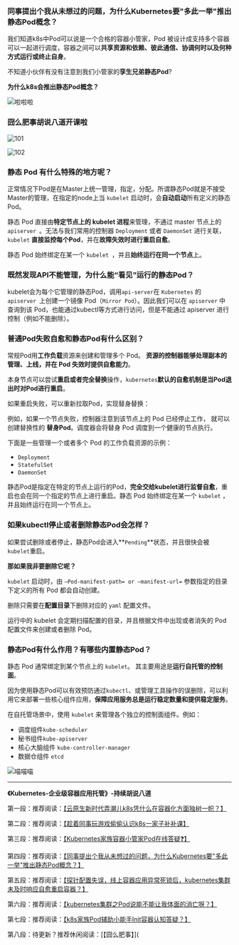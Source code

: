 ### 同事提出个我从未想过的问题，为什么Kubernetes要"多此一举"推出静态Pod概念？

我们知道k8s中Pod可以说是一个合格的容器小管家，Pod 被设计成支持多个容器可以一起进行调度，容器之间可以**共享资源和依赖、彼此通信、协调何时以及何种方式运行或终止自身**。

不知道小伙伴有没有注意到我们小管家的**孪生兄弟静态Pod**?

**为什么k8s会推出静态Pod概念？**

![啦啦啦](https://img-blog.csdnimg.cn/img_convert/7b836187fbeecfa7d7c4b822f8a1ec8e.gif)

### 囧么肥事胡说八道开课啦

![101](https://img-blog.csdnimg.cn/img_convert/f72f50bd85a9880f62f7e50f9ce7861f.png)

![102](https://img-blog.csdnimg.cn/img_convert/cd65286cc7e56b502e7d706a5b321493.png)



### 静态 Pod 有什么特殊的地方呢？

正常情况下Pod是在Master上统一管理，指定，分配。所谓静态Pod就是不接受Master的管理，在指定的node上当 `kubelet` 启动时，会**自动启动**所有定义的静态Pod。

静态 Pod 直接由**特定节点上的 kubelet 进程**来管理，不通过 master 节点上的 `apiserver `。⽆法与我们常⽤的控制器 `Deployment` 或者 `DaemonSet` 进⾏关联，`kubelet` **直接监控每个Pod**，并在**故障失效时进行重启自愈**。

静态 Pod 始终绑定在某⼀个 `kubelet `，并且**始终运⾏在同⼀个节点**上。

### 既然发现API不能管理，为什么能“看见”运行的静态Pod？

kubelet会为每个它管理的静态Pod，调用`api-server`在 `Kubernetes` 的 `apiserver `上创建⼀个镜像 Pod（`Mirror Pod`）。因此我们可以在 `apiserver` 中查询到该 Pod，也能通过kubectl等方式进行访问，但是不能通过 apiserver 进⾏控制（例如不能删除）。

### 普通Pod失败自愈和静态Pod有什么区别？

常规Pod用**工作负载**资源来创建和管理多个 Pod。 **资源的控制器能够处理副本的管理、上线，并在 Pod 失效时提供自愈能力**。 

本身节点可以尝试**重启或者完全替换**操作，`kubernetes`**默认的自愈机制是当Pod退出时对Pod进行重启**。

如果重启失败，可以重新拉取Pod，实现替身替换：

例如，如果一个节点失败，控制器注意到该节点上的 Pod 已经停止工作， 就可以创建替换性的 **替身Pod**。调度器会将替身 Pod 调度到一个健康的节点执行。

下面是一些管理一个或者多个 Pod 的工作负载资源的示例：

- `Deployment`
- `StatefulSet`
- `DaemonSet`



静态Pod是指定在特定的节点上运行的Pod，**完全交给kubelet进行监督自愈**，重启也会在同一个指定的节点上进行重启。静态 Pod 始终绑定在某⼀个 `kubelet` ，并且始终运⾏在同⼀个节点上。

### 如果kubectl停止或者删除静态Pod会怎样？

如果尝试删除或者停止，静态Pod会进入**`Pending`**状态，并且很快会被`kubelet`重启。

**那如果我非要删除它呢？**

`kubelet` 启动时，由 `–Pod-manifest-path= or –manifest-url=` 参数指定的⽬录下定义的所有 Pod 都会自动创建。

删除只需要在**配置目录**下删除对应的 `yaml` 配置文件。

运行中的 kubelet 会定期扫描配置的目录，并且根据文件中出现或者消失的 Pod配置文件来创建或者删除 Pod。

### 静态Pod有什么作用？有哪些内置静态Pod？

静态 Pod 通常绑定到某个节点上的 `kubelet`。 其主要用途是**运行自托管的控制面**。 

因为使用静态Pod可以有效预防通过`kubectl`、或管理工具操作的误删除，可以利用它来部署一些核心组件应用，**保障应用服务总是运行稳定数量和提供稳定服务**。

在自托管场景中，使用 `kubelet` 来管理各个独立的控制面组件。例如：

- 调度组件`kube-scheduler`
- 秘书组件`kube-apiserver`
- 核心大脑组件 `kube-controller-manager`
- 数据仓组件 `etcd`

![喵喵喵](https://img-blog.csdnimg.cn/img_convert/e404c8e3e4b00d1f8fcb0967b94ee9f6.png)



----



 **《Kubernetes-企业级容器应用托管》-持续胡说八道**

第一段：推荐阅读：[【云原生新时代弄潮儿k8s凭什么在容器化方面独树一帜？】](https://mp.weixin.qq.com/s?__biz=Mzg3NjU0NDE4NQ==&mid=2247484066&idx=1&sn=441fcae466eb5b5fba2fa29f007d7c07&chksm=cf31eb74f8466262ccc258fe1d21fbd8d65e73221c211b704d216d5116a15ffcc4f4cacf5b31#rd)

第二段：推荐阅读：[【趁着同事玩游戏偷偷认识k8s一家子补补课】](https://mp.weixin.qq.com/s?__biz=Mzg3NjU0NDE4NQ==&mid=2247484077&idx=1&sn=2ba024c0e121f7ac83e7264bdf7b4dff&chksm=cf31eb7bf846626d02c59837a2f903ed848d8e0f117c80af16b364e858005c57849f0bb82e47#rd)

第三段：推荐阅读：[【Kubernetes家族容器小管家Pod在线答疑❓】](https://mp.weixin.qq.com/s?__biz=Mzg3NjU0NDE4NQ==&mid=2247484110&idx=1&sn=cae2e84fb16b9fe5d8a7727c20009b3b&chksm=cf31eb18f846620e3dd1b7b8b9008fd5960363bc6bd3de679225ea5e45f9a48e93d210ccd572#rd)

第四段：推荐阅读：[【同事提出个我从未想过的问题，为什么Kubernetes要"多此一举"推出静态Pod概念？】](https://mp.weixin.qq.com/s?__biz=Mzg3NjU0NDE4NQ==&mid=2247484122&idx=1&sn=4f913c1e30808622e80a386aa6b4bef8&chksm=cf31eb0cf846621a4cf5ba605ec6fe4141b244dd2b8c49311accba15909f426277d643b6aceb#rd)

第五段：推荐阅读：[【探针配置失误，线上容器应用异常死锁后，kubernetes集群未及时响应自愈重启容器？】](https://mp.weixin.qq.com/s?__biz=Mzg3NjU0NDE4NQ==&mid=2247484133&idx=1&sn=116c23255e688ca1b86197689bcc8b72&chksm=cf31eb33f8466225400e6bfaac74d5d26de91b85e8f475ecbebedfb8ae08ebd9dde91aec1177#rd)

第六段：推荐阅读：[【kubernetes集群之Pod说能不能让我体面的消亡呀？】](https://mp.weixin.qq.com/s?__biz=Mzg3NjU0NDE4NQ==&mid=2247484143&idx=1&sn=5e764d67105c34bbaa4c851482dbe5cc&chksm=cf31eb39f846622f8c0aa21afd5d33d3928073de71058d59f974c5498bf84da2681cf76582a8#rd)

第七段：推荐阅读：[【k8s家族Pod辅助小能手Init容器认知答疑？】](https://mp.weixin.qq.com/s?__biz=Mzg3NjU0NDE4NQ==&mid=2247484153&idx=1&sn=2d6f43036cf2e4cea5fa2aebc4b67ebf&chksm=cf31eb2ff846623904c34e84943576ccf1714d73e042bdc9a4ce584050caf3fc0a85ff5c8908#rd)

第八段：待更新？推荐休闲阅读：[【囧么肥事】](